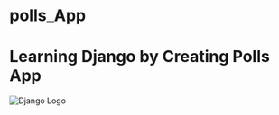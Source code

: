 # polls_App
# Learning Django by Creating Polls App
![Django Logo](https://www.skysilk.com/blog/wp-content/uploads/2017/11/python-django-logo.jpg)
